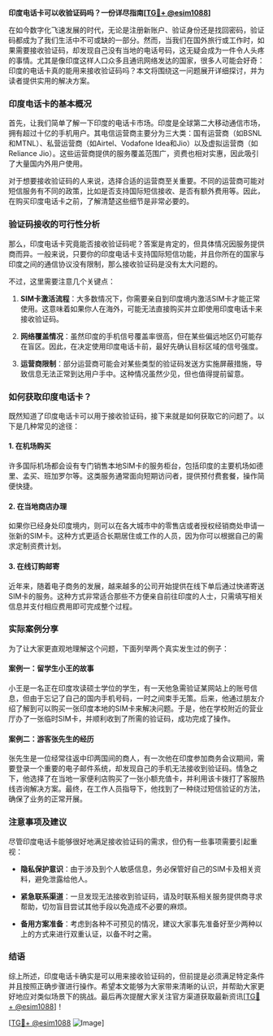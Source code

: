 **印度电话卡可以收验证码吗？一份详尽指南[[TG💪+ @esim1088](https://t.me/s/esim1088)]**

在如今数字化飞速发展的时代，无论是注册新账户、验证身份还是找回密码，验证码都成为了我们生活中不可或缺的一部分。然而，当我们在国外旅行或工作时，如果需要接收验证码，却发现自己没有当地的电话号码，这无疑会成为一件令人头疼的事情。尤其是像印度这样人口众多且通讯网络发达的国家，很多人可能会好奇：印度的电话卡真的能用来接收验证码吗？本文将围绕这一问题展开详细探讨，并为读者提供实用的解决方案。

### 印度电话卡的基本概况

首先，让我们简单了解一下印度的电话卡市场。印度是全球第二大移动通信市场，拥有超过十亿的手机用户。其电信运营商主要分为三大类：国有运营商（如BSNL和MTNL）、私营运营商（如Airtel、Vodafone Idea和Jio）以及虚拟运营商（如Reliance Jio）。这些运营商提供的服务覆盖范围广，资费也相对实惠，因此吸引了大量国内外用户使用。

对于想要接收验证码的人来说，选择合适的运营商至关重要。不同的运营商可能对短信服务有不同的政策，比如是否支持国际短信接收、是否有额外费用等。因此，在购买印度电话卡之前，了解清楚这些细节是非常必要的。

### 验证码接收的可行性分析

那么，印度电话卡究竟能否接收验证码呢？答案是肯定的，但具体情况因服务提供商而异。一般来说，只要你的印度电话卡支持国际短信功能，并且你所在的国家与印度之间的通信协议没有限制，那么接收验证码是没有太大问题的。

不过，这里需要注意几个关键点：

1. **SIM卡激活流程**：大多数情况下，你需要亲自到印度境内激活SIM卡才能正常使用。这意味着如果你人在海外，可能无法直接购买并立即使用印度电话卡来接收验证码。
   
2. **网络覆盖情况**：虽然印度的手机信号覆盖率很高，但在某些偏远地区仍可能存在盲区。因此，在决定使用印度电话卡前，最好先确认目标区域的信号强度。

3. **运营商限制**：部分运营商可能会对某些类型的验证码发送方实施屏蔽措施，导致信息无法正常到达用户手中。这种情况虽然少见，但也值得提前留意。

### 如何获取印度电话卡？

既然知道了印度电话卡可以用于接收验证码，接下来就是如何获取它的问题了。以下是几种常见的途径：

#### 1. 在机场购买

许多国际机场都会设有专门销售本地SIM卡的服务柜台，包括印度的主要机场如德里、孟买、班加罗尔等。这类服务通常面向短期访问者，提供预付费套餐，操作简便快捷。

#### 2. 在当地商店办理

如果你已经身处印度境内，则可以在各大城市中的零售店或者授权经销商处申请一张新的SIM卡。这种方式更适合长期居住或工作的人员，因为你可以根据自己的需求定制资费计划。

#### 3. 在线订购邮寄

近年来，随着电子商务的发展，越来越多的公司开始提供在线下单后通过快递寄送SIM卡的服务。这种方式非常适合那些不方便亲自前往印度的人士，只需填写相关信息并支付相应费用即可完成整个过程。

### 实际案例分享

为了让大家更直观地理解这个问题，下面列举两个真实发生过的例子：

#### 案例一：留学生小王的故事

小王是一名正在印度攻读硕士学位的学生，有一天他急需验证某网站上的账号信息，但由于忘记了自己的国内手机号码，一时之间束手无策。后来，他通过朋友介绍了解到可以购买一张印度本地的SIM卡来解决问题。于是，他在学校附近的营业厅办了一张临时SIM卡，并顺利收到了所需的验证码，成功完成了操作。

#### 案例二：游客张先生的经历

张先生是一位经常往返中印两国间的商人，有一次他在印度参加商务会议期间，需要登录一个重要的电子邮件系统，却发现自己的手机无法接收到验证码。情急之下，他选择了在当地一家便利店购买了一张小额充值卡，并利用该卡拨打了客服热线咨询解决方案。最终，在工作人员指导下，他找到了一种绕过短信验证的方法，确保了业务的正常开展。

### 注意事项及建议

尽管印度电话卡能够很好地满足接收验证码的需求，但仍有一些事项需要引起重视：

- **隐私保护意识**：由于涉及到个人敏感信息，务必保管好自己的SIM卡及相关资料，避免泄露给他人。
  
- **紧急联系渠道**：一旦发现无法接收到验证码，请及时联系相关服务提供商寻求帮助，切勿盲目尝试其他手段以免造成不必要的麻烦。

- **备用方案准备**：考虑到各种不可预见的情况，建议大家事先准备好至少两种以上的方式来进行双重认证，以备不时之需。

### 结语

综上所述，印度电话卡确实是可以用来接收验证码的，但前提是必须满足特定条件并且按照正确步骤进行操作。希望本文能够为大家带来清晰的认识，并帮助大家更好地应对类似场景下的挑战。最后再次提醒大家关注官方渠道获取最新资讯[[TG💪+ @esim1088](https://t.me/s/esim1088)]！

[[TG💪+ @esim1088](https://t.me/s/esim1088) ![Image](https://i.postimg.cc/4NQfJmqS/Snipaste-2025-05-13-00-14-12.png)]
